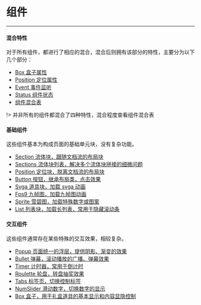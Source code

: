 # 组件

---

#### 混合特性

对于所有组件，都进行了相应的混合，混合后则拥有该部分的特性，主要分为以下几个部分：

- [Box 盒子属性](docs/components/mixins/Box.md)
- [Position 定位属性](docs/components/mixins/Position.md)
- [Event 事件监听](docs/components/mixins/Event.md)
- [Status 组件状态](docs/components/mixins/Status.md)
- [组件混合表](docs/components/mixins/Components.md)

!> 并非所有的组件都混合了四种特性，混合程度查看组件混合表

#### 基础组件

这些组件基本为构成页面的基础单元块，没有复杂功能。

- [Section 流体块，跟随文档流的布局块](docs/components/basic/Section.md)
- [Sections 流体块列表，解决多个流体块拼接的细微问题](docs/components/basic/Sections.md)
- [Position 定位块，脱离文档流的布局块](docs/components/basic/Position.md)
- [Button 按钮，继承布局类，点击效果](docs/components/basic/Button.md)
- [Svga 道具块，加载 svga 动画](docs/components/basic/Svga.md)
- [Fps9 九帧图，加载九帧图动画](docs/components/basic/Fps9.md)
- [Sprite 雪碧图，加载特殊数字或图案](docs/components/basic/Sprite.md)
- [List 列表块，加载长列表，常用于隐藏滚动条](docs/components/basic/List.md)

#### 交互组件

这些组件通常存在某些特殊的交互效果，相较复杂。

- [Popup 页面统一的浮层，提供阴影、渐变的效果](docs/components/interact/Popup.md)
- [Bullet 弹幕，滚动播放的广播、弹幕效果](docs/components/interact/Bullet.md)
- [Timer 计时器，常用于倒计时](docs/components/interact/Timer.md)
- [Roulette 轮盘，转盘抽奖效果](docs/components/interact/Roulette.md)
- [Tabs 标签页，切换控制标签](docs/components/interact/Tabs.md)
- [NumSlider 滑动数字，切换数字的显示](docs/components/interact/NumSlider.md)
- [Box 盒子，用于礼盒道具的基本显示和内容显隐控制](docs/components/interact/Box.md)
